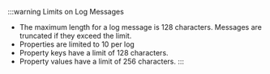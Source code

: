 :::warning Limits on Log Messages
* The maximum length for a log message is 128 characters. Messages are truncated if they exceed the limit.
* Properties are limited to 10 per log
* Property keys have a limit of 128 characters.
* Property values have a limit of 256 characters.
:::
